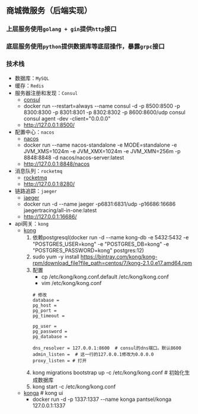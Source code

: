 ## 商城微服务（后端实现）

### 上层服务使用`golang + gin`提供`http`接口
### 底层服务使用`python`提供数据库等底层操作，暴露`grpc`接口

### 技术栈
- 数据库：`MySQL`
- 缓存：`Redis`
- 服务器注册和发现：`Consul`
    - [consul](https://github.com/hashicorp/consul)
    - docker run  --restart=always --name consul -d -p 8500:8500 -p 8300:8300 -p 8301:8301 -p 8302:8302 -p 8600:8600/udp consul consul agent  -dev -client="0.0.0.0"
    - http://127.0.0.1:8500/
- 配置中心：`nacos`
    - [nacos](https://github.com/alibaba/nacos)
    - docker run --name nacos-standalone -e MODE=standalone -e JVM_XMS=1024m -e JVM_XMX=1024m -e JVM_XMN=256m -p 8848:8848 -d nacos/nacos-server:latest
    - http://127.0.0.1:8848/nacos
- 消息队列：`rocketmq`
    - [rocketmq](https://github.com/apache/rocketmq)
    - http://127.0.0.1:8280/
- 链路追踪：`jaeger`
    - [jaeger](https://github.com/jaegertracing/jaeger)
    - docker run -d --name jaeger -p6831:6831/udp -p16686:16686 jaegertracing/all-in-one:latest
    - http://127.0.0.1:16686/
- api网关：`kong`
    - [kong](https://github.com/Kong/kong)
        1. 依赖postgresql(docker run -d --name kong-db -e 5432:5432 -e "POSTGRES_USER=kong" -e "POSTGRES_DB=kong" -e "POSTGRES_PASSWORD=kong" postgres:12)
        2. sudo yum -y install https://bintray.com/kong/kong-rpm/download_file?file_path=centos/7/kong-2.1.0.e17.amd64.rpm
        3. 配置
            - cp /etc/kong/kong.conf.default /etc/kong/kong.conf
            - vim /etc/kong/kong.conf
            ```shell
            # 修改
            database = 
            pg_host = 
            pg_port = 
            pg_timeout = 

            pg_user = 
            pg_password = 
            pg_database = 

            dns_resolver = 127.0.0.1:8600  # consul的dns端口。默认8600
            admin_listen =  # 这一行的127.0.0.1修改为0.0.0.0
            proxy_listen = # 打开
            ```
        4. kong migrations bootstrap up -c /etc/kong/kong.conf  # 初始化生成数据库
        5. kong start -c /etc/kong/kong.conf 
    - [konga](https://github.com/pantsel/konga) # kong ui
        - docker run -d -p 1337:1337 --name konga pantsel/konga 127.0.0.1:1337
